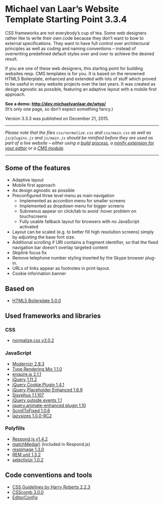 # Michael van Laar’s Website Template Starting Point 3.3.4

CSS frameworks are not everybody’s cup of tea. Some web designers rather like to write their own code because they don’t want to bow to external specifications. They want to have full control over architectural principles as well as coding and naming conventions – instead of overwriting predefined default styles over and over to achieve the desired result.

If you are one of these web designers, this starting point for building websites resp. CMS templates is for you. It is based on the renowned HTML5 Boilerplate, enhanced and extended with lots of stuff which proved to be useful in many website projects over the last years. It was created as design agnostic as possible, featuring an adaptive layout with a mobile first approach.

**See a demo: <http://dev.michaelvanlaar.de/wtsp/>**  
(It’s only one page, so don’t expect something fancy.)

Version 3.3.3 was published on December 21, 2015.

----

*Please note that the files `css/normalize.css` and `css/main.css` as well as `js/plugins.js` and `js/main.js` should be minified before they are used as part of a live website – either using a [build](https://www.npmjs.com/package/grunt-contrib-cssmin) [process](https://www.npmjs.com/package/grunt-contrib-uglify), a [minify extension for your editor](https://packagecontrol.io/packages/Minify) or a [CMS module](http://modules.processwire.com/modules/all-in-one-minify/).*

----

## Some of the features

* Adaptive layout
* Mobile first approach
* As design agnostic as possible
* Preconfigured three level menu as main navigation
  * Implemented as accordion menu for smaller screens
  * Implemented as dropdown menu for bigger screens
  * Submenus appear on click/tab to avoid :hover problem on touchscreens
  * Fully usable fallback layout for browsers with no JavaScript activated
* Layout can be scaled (e.g. to better fill high resolution screens) simply by adjusting the base font size.
* Additional scrolling if URI contains a fragment identifier, so that the fixed navigation bar doesn’t overlay targeted content
* Skiplink focus fix
* Remove telephone number styling inserted by the Skype browser plug-in.
* URLs of links appear as footnotes in print layout.
* Cookie information banner

## Based on

* [HTML5 Boilerplate 5.0.0](http://html5boilerplate.com/)

## Used frameworks and libraries

### CSS

* [normalize.css v3.0.2](http://necolas.github.io/normalize.css/)

### JavaScript

* [Modernizr 2.8.3](http://modernizr.com/)
* [Type Rendering Mix 1.1.0](https://github.com/bramstein/trmix/)
* [enquire.js 2.1.1](https://github.com/WickyNilliams/enquire.js)
* [jQuery 1.11.2](http://jquery.com/)
* [jQuery Cookie Plugin 1.4.1](https://github.com/carhartl/jquery-cookie)
* [jQuery Placeholder Enhanced 1.6.9](https://github.com/dciccale/placeholder-enhanced)
* [Sisyphus 1.1.107](https://github.com/simsalabim/sisyphus)
* [jQuery outside events 1.1](http://benalman.com/projects/jquery-outside-events-plugin/)
* [jquery.animate-enhanced plugin 1.10](https://github.com/benbarnett/jQuery-Animate-Enhanced)
* [ScrollToFixed 1.0.6](https://github.com/bigspotteddog/ScrollToFixed)
* [lazysizes 1.0.0-RC2](https://github.com/aFarkas/lazysizes/)

### Polyfills

* [Respond.js v1.4.2](https://github.com/scottjehl/Respond)
* [matchMedia()](https://github.com/paulirish/matchMedia.js/) (included in Respond.js)
* [respimage 1.3.0](https://github.com/aFarkas/respimage)
* [REM unit 1.3.2](https://github.com/chuckcarpenter/REM-unit-polyfill)
* [selectivizr 1.0.2](http://selectivizr.com/)

## Code conventions and tools

* [CSS Guidelines by Harry Roberts 2.2.3](http://cssguidelin.es/)
* [CSScomb 3.0.0](http://csscomb.com/)
* [EditorConfig](http://editorconfig.org/)
